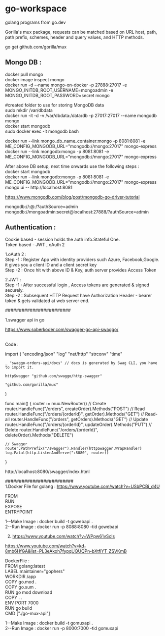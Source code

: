 # go-workspace
golang programs from go.dev

Gorilla's mux package, requests can be matched based on URL host, path, path prefix, schemes, header and query values, and HTTP methods.

go get github.com/gorilla/mux

Mongo DB :
----------
docker pull mongo <br/>
docker image inspect mongo  <br/>
docker run -d  --name mongo-on-docker  -p 27888:27017 -e MONGO_INITDB_ROOT_USERNAME=mongoadmin -e MONGO_INITDB_ROOT_PASSWORD=secret mongo  <br/>

#created folder to use for storing MongoDB data  <br/>
sudo mkdir /var/dbdata  <br/>
docker run -it -d -v /var/dbdata:/data/db -p 27017:27017 --name mongodb mongo  <br/>
docker start mongodb  <br/>
sudo docker exec -it mongodb bash  <br/>

docker run --link mongo_db_name_container:mongo -p 8081:8081 -e ME_CONFIG_MONGODB_URL="mongodb://mongo:27017" mongo-express  <br/>
docker run --link mongodb:mongo -p 8081:8081 -e ME_CONFIG_MONGODB_URL="mongodb://mongo:27017" mongo-express  <br/>

After above DB setup, next time onwards use the following steps : <br/>
docker start mongodb  <br/>
docker run --link mongodb:mongo -p 8081:8081 -e ME_CONFIG_MONGODB_URL="mongodb://mongo:27017" mongo-express <br/>
mongo ui -- http://localhost:8081 <br/>


https://www.mongodb.com/blog/post/mongodb-go-driver-tutorial

mongodb://<username>:<password>@<host>:<port>/?authSource=admin
mongodb://mongoadmin:secret@localhost:27888/?authSource=admin <br/>

Authentication :
----------------
Cookie based  - session holds the auth info.Stateful One. <br/>
Token based - JWT , oAuth 2 <br/>

1.oAuth 2 : <br/>
Step -1 : Register App with identity providers such Azure, Facebook,Google. it gives you a client ID and a client secret key <br/>
Step -2 : Once hit with above ID & Key, auth server provides Access Token<br/> 

2.JWT : <br/> 
Step -1 : After successful login , Access tokens are generated & signed securely.<br/>
Step -2 : Subsequent HTTP Request have Authorization Header - bearer token & gets validated at web server end.<br/>

########################<br/>

1.swagger api in go

https://www.soberkoder.com/swagger-go-api-swaggo/

<br/>Code : <br/>

import (
	"encoding/json"
	"log"
	"net/http"
	"strconv"
	"time"

	_ "swaggo-orders-api/docs" // docs is generated by Swag CLI, you have to import it.

	httpSwagger "github.com/swaggo/http-swagger"

	"github.com/gorilla/mux"
)

func main() {
	router := mux.NewRouter()
	// Create
	router.HandleFunc("/orders", createOrder).Methods("POST")
	// Read
	router.HandleFunc("/orders/{orderId}", getOrder).Methods("GET")
	// Read-all
	router.HandleFunc("/orders", getOrders).Methods("GET")
	// Update
	router.HandleFunc("/orders/{orderId}", updateOrder).Methods("PUT")
	// Delete
	router.HandleFunc("/orders/{orderId}", deleteOrder).Methods("DELETE")

	// Swagger
	router.PathPrefix("/swagger").Handler(httpSwagger.WrapHandler)
	log.Fatal(http.ListenAndServe(":8080", router))

}

http://localhost:8080/swagger/index.html

#########################<br/>
1.Docker File for golang : https://www.youtube.com/watch?v=USbPCBi_d4U   <br/>

FROM  <br/>
RUN  <br/>
EXPOSE  <br/>
ENTRYPOINT  <br/>

1--Make Image : docker build -t gowebapi . <br/>
2--Run Image : docker run -p 8088:8080 -tid gowebapi  <br/>


2.  https://www.youtube.com/watch?v=WPpw61vScIs <br/>

https://www.youtube.com/watch?v=kd-8mb6HfGA&list=PL3eAkoh7fypqUQUQPn-bXtfiYT_ZSVKmB  <br/>

DockerFlie :
</br>
FROM golang:latest </br>
LABEL maintainer="gophers" </br>
WORKDIR /app </br>
COPY go.mod . </br>
COPY go.sum . </br>
RUN go mod download </br>
COPY . . </br>
ENV PORT 7000 </br>
RUN go build </br>
CMD ["./go-mux-api"] </br>


1--Make Image : docker build -t gomuxapi . <br/>
2--Run Image : docker run -p 8000:7000 -tid gomuxapi  <br/>